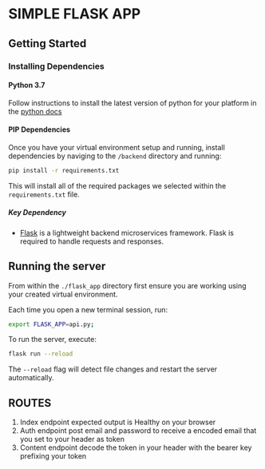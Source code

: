 # SIMPLE FLASK APP

## Getting Started

### Installing Dependencies

#### Python 3.7

Follow instructions to install the latest version of python for your platform in the [python docs](https://docs.python.org/3/using/unix.html#getting-and-installing-the-latest-version-of-python)

#### PIP Dependencies

Once you have your virtual environment setup and running, install dependencies by naviging to the `/backend` directory and running:

```bash
pip install -r requirements.txt
```

This will install all of the required packages we selected within the `requirements.txt` file.

##### Key Dependency

- [Flask](http://flask.pocoo.org/) is a lightweight backend microservices framework. Flask is required to handle requests and responses.

## Running the server

From within the `./flask_app` directory first ensure you are working using your created virtual environment.

Each time you open a new terminal session, run:

```bash
export FLASK_APP=api.py;
```

To run the server, execute:

```bash
flask run --reload
```

The `--reload` flag will detect file changes and restart the server automatically.

## ROUTES

1. Index endpoint expected output is Healthy on your browser
2. Auth endpoint post email and password to receive a encoded email that you set to your header as token
3. Content endpoint decode the token in your header with the bearer key prefixing your token
